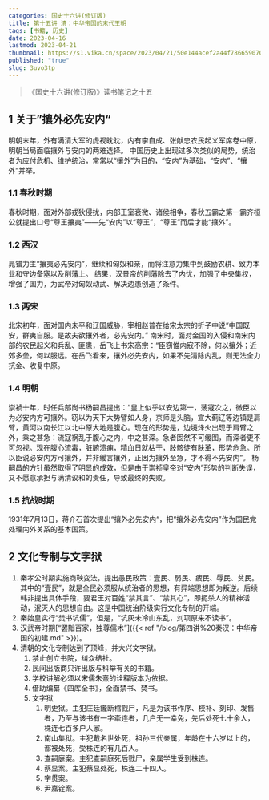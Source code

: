 ```yaml
---
categories: 国史十六讲(修订版)
title: 第十五讲 清：中华帝国的末代王朝
tags: [书籍, 历史]
date: 2023-04-16
lastmod: 2023-04-21
thumbnail: https://s1.vika.cn/space/2023/04/21/50e144acef2a44f786659070073ea054
published: "true"
slug: 3uvo3tp
---
```


>《国史十六讲(修订版)》读书笔记之十五

## 1 关于”攘外必先安内“
明朝末年，外有满清大军的虎视眈眈，内有李自成、张献忠农民起义军席卷中原，明朝当局面临攘外与安内的两难选择。
中国历史上出现过多次类似的局势，统治者为应付危机、维护统治，常常以“攘外”为目的，“安内”为基础，“安内”、“攘外”并举。
### 1.1 春秋时期
春秋时期，面对外部戎狄侵扰，内部王室衰微、诸侯相争，春秋五霸之第一霸齐桓公就提出口号“尊王攘夷”——先“安内”以“尊王”，“尊王”而后才能“攘外”。
### 1.2 西汉
晁错力主“攘夷必先安内”，继续和匈奴和亲，而将注意力集中到鼓励农耕、致力本业和守边备塞以及削藩上。 结果，汉景帝的削藩除去了内忧，加强了中央集权，增强了国力，为武帝对匈奴动武、解决边患创造了条件。
### 1.3 两宋
北宋初年，面对国内未平和辽国威胁，宰相赵普在给宋太宗的折子中说“中国既安，群夷自服。是故夫欲攘外者，必先安内。”
南宋时，面对金国的入侵和南宋内部的农民起义和兵乱、匪患，岳飞上书宋高宗：“臣窃惟内寇不除，何以攘外；近郊多垒，何以服远。在岳飞看来，攘外必先安内，如果不先清除内乱，则无法全力抗金、收复中原。
### 1.4 明朝
崇祯十年，时任兵部尚书杨嗣昌提出：“皇上似乎以安边第一，荡寇次之，微臣以为必安内方可攘外。窃以为天下大势譬如人身，京师是头脑，宣大蓟辽等边镇是肩臂，黄河以南长江以北中原大地是腹心。现在的形势是，边境烽火出现于肩臂之外，乘之甚急：流寇祸乱于腹心之内，中之甚深。急者固然不可缓图，而深者更不可忽视。现在腹心流毒，脏腑溃痈，精血日就枯干，肢骸徒有肤革，形势危急。所以臣说必安内方可攘外，并非缓言攘外，正因为攘外至急，才不得不先安内”。
杨嗣昌的方针虽然取得了明显的成效，但是由于崇祯皇帝对“安内”形势的判断失误，又不愿意承担与满清议和的责任，导致最终的失败。
### 1.5 抗战时期
1931年7月13日，蒋介石首次提出“攘外必先安内“，把“攘外必先安内”作为国民党处理内外关系的基本国策。

## 2 文化专制与文字狱
1. 秦孝公时期实施商鞅变法，提出愚民政策：壹民、弱民、疲民、辱民、贫民。其中的“壹民”，就是全民必须服从统治者的思想，有异端思想即为叛逆。后续韩非提出具体手段，要君王对百姓“禁其言”、“禁其心”，即扼杀人的精神活动，泯灭人的思想自由。这是中国统治阶级实行文化专制的开端。
2. 秦始皇实行“焚书坑儒”，但是，“坑灰未冷山东乱，刘项原来不读书”。
3. 汉武帝时期[“罢黜百家，独尊儒术”]({{< ref "/blog/第四讲%20秦汉：中华帝国的初建.md" >}})。
4. 清朝的文化专制达到了顶峰，并大兴文字狱。
	1. 禁止创立书院，纠众结社。
	2. 民间出版商只许出版与科举有关的书籍。
	3. 学校讲解必须以宋儒朱熹的诠释版本为依据。
	4. 借助编纂《四库全书》，全面禁书、焚书。
	5. 文字狱
		1. 明史狱。主犯庄廷鑨断棺戮尸，凡是为该书作序、校补、刻印、发售者，乃至与该书有一字牵连者，几户无一幸免，先后处死七十余人，株连七百多户人家。
		2. 南山集狱。主犯戴名世处死，祖孙三代亲属，年龄在十六岁以上的，都被处死，受株连的有几百人。
		3. 查嗣庭案。主犯查嗣庭死后戮尸，亲属学生受到株连。
		4. 蔡显案。主犯蔡显处死，株连二十四人。
		5. 字贯案。
		6. 尹嘉铨案。


